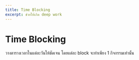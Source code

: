 ```yaml
---
title: Time Blocking
excerpt: ช่วยให้เกิด deep work
---
```


# Time Blocking

วางตารางเวลาในแต่ละวันให้ชัดเจน โดยแต่ละ block จะทำเพียง 1 กิจกรรมเท่านั้น
